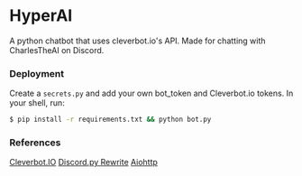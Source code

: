 # HyperAI
A python chatbot that uses cleverbot.io's API.
Made for chatting with CharlesTheAI on Discord.

### Deployment
Create a `secrets.py` and add your own bot_token and Cleverbot.io tokens.
In your shell, run:
```sh
$ pip install -r requirements.txt && python bot.py
```

### References
[Cleverbot.IO](https://cleverbot.io/)
[Discord.py Rewrite](https://github.com/Rapptz/discord.py/tree/rewrite)
[Aiohttp](https://github.com/aio-libs/aiohttp)